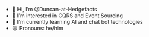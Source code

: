 - 👋 Hi, I’m @Duncan-at-Hedgefacts
- 👀 I’m interested in CQRS and Event Sourcing
- 🌱 I’m currently learning AI and chat bot technologies
- 😄 Pronouns: he/him

<!---
Duncan-at-Hedgefacts/Duncan-at-Hedgefacts is a ✨ special ✨ repository because its `README.md` (this file) appears on your GitHub profile.
You can click the Preview link to take a look at your changes.
--->
